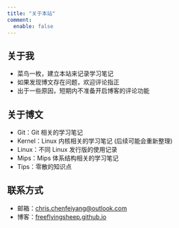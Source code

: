 ```yaml
---
title: "关于本站"
comment:
  enable: false
---
```


## 关于我

- 菜鸟一枚，建立本站来记录学习笔记
- 如果发现博文存在问题，欢迎评论指正
- 出于一些原因，短期内不准备开启博客的评论功能

## 关于博文

- Git：Git 相关的学习笔记
- Kernel：Linux 内核相关的学习笔记 (后续可能会重新整理)
- Linux：不同 Linux 发行版的使用记录
- Mips：Mips 体系结构相关的学习笔记
- Tips：零散的知识点

## 联系方式

- 邮箱：chris.chenfeiyang@outlook.com
- 博客：[freeflyingsheep.github.io](https://freeflyingsheep.github.io/)
